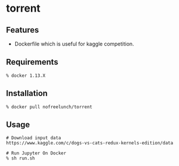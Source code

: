 # torrent

## Features
- Dockerfile which is useful for kaggle competition.

## Requirements
```
% docker 1.13.X
```

## Installation
```
% docker pull nofreelunch/torrent
```

## Usage
```
# Download input data
https://www.kaggle.com/c/dogs-vs-cats-redux-kernels-edition/data

# Run Jupyter On Docker
% sh run.sh
```
